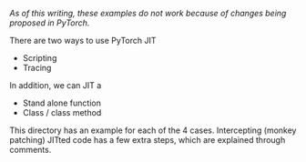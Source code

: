 _As of this writing, these examples do not work
because of changes being proposed in PyTorch._

There are two ways to use PyTorch JIT

- Scripting
- Tracing

In addition, we can JIT a

- Stand alone function
- Class / class method

This directory has an example for each of the 4 cases.
Intercepting (monkey patching) JITted code has a few extra steps,
which are explained through comments.
